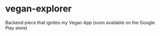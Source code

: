 vegan-explorer
==============

Backend piece that ignites my Vegan App (soon available on the Google Play store)